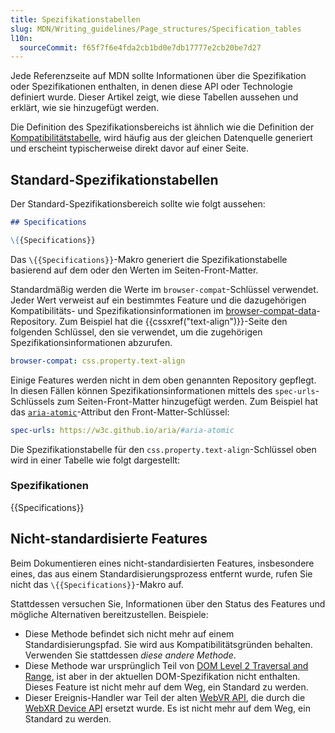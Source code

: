 ```yaml
---
title: Spezifikationstabellen
slug: MDN/Writing_guidelines/Page_structures/Specification_tables
l10n:
  sourceCommit: f65f7f6e4fda2cb1bd0e7db17777e2cb20be7d27
---
```


Jede Referenzseite auf MDN sollte Informationen über die Spezifikation oder Spezifikationen enthalten, in denen diese API oder Technologie definiert wurde. Dieser Artikel zeigt, wie diese Tabellen aussehen und erklärt, wie sie hinzugefügt werden.

Die Definition des Spezifikationsbereichs ist ähnlich wie die Definition der [Kompatibilitätstabelle](/de/docs/MDN/Writing_guidelines/Page_structures/Compatibility_tables), wird häufig aus der gleichen Datenquelle generiert und erscheint typischerweise direkt davor auf einer Seite.

## Standard-Spezifikationstabellen

Der Standard-Spezifikationsbereich sollte wie folgt aussehen:

```md
## Specifications

\{{Specifications}}
```

Das `\{{Specifications}}`-Makro generiert die Spezifikationstabelle basierend auf dem oder den Werten im Seiten-Front-Matter.

Standardmäßig werden die Werte im `browser-compat`-Schlüssel verwendet.
Jeder Wert verweist auf ein bestimmtes Feature und die dazugehörigen Kompatibilitäts- und Spezifikationsinformationen im [browser-compat-data](https://github.com/mdn/browser-compat-data)-Repository.
Zum Beispiel hat die {{cssxref("text-align")}}-Seite den folgenden Schlüssel, den sie verwendet, um die zugehörigen Spezifikationsinformationen abzurufen.

```yaml
browser-compat: css.property.text-align
```

Einige Features werden nicht in dem oben genannten Repository gepflegt.
In diesen Fällen können Spezifikationsinformationen mittels des `spec-urls`-Schlüssels zum Seiten-Front-Matter hinzugefügt werden.
Zum Beispiel hat das [`aria-atomic`](/de/docs/Web/Accessibility/ARIA/Reference/Attributes/aria-atomic)-Attribut den Front-Matter-Schlüssel:

```yaml
spec-urls: https://w3c.github.io/aria/#aria-atomic
```

Die Spezifikationstabelle für den `css.property.text-align`-Schlüssel oben wird in einer Tabelle wie folgt dargestellt:

### Spezifikationen

{{Specifications}}

## Nicht-standardisierte Features

Beim Dokumentieren eines nicht-standardisierten Features, insbesondere eines, das aus einem Standardisierungsprozess entfernt wurde, rufen Sie nicht das `\{{Specifications}}`-Makro auf.

Stattdessen versuchen Sie, Informationen über den Status des Features und mögliche Alternativen bereitzustellen. Beispiele:

- Diese Methode befindet sich nicht mehr auf einem Standardisierungspfad. Sie wird aus Kompatibilitätsgründen behalten. Verwenden Sie stattdessen _diese andere Methode_.
- Diese Methode war ursprünglich Teil von [DOM Level 2 Traversal and Range](https://www.w3.org/TR/DOM-Level-2-Traversal-Range/), ist aber in der aktuellen DOM-Spezifikation nicht enthalten. Dieses Feature ist nicht mehr auf dem Weg, ein Standard zu werden.
- Dieser Ereignis-Handler war Teil der alten [WebVR API](https://immersive-web.github.io/webvr/spec/1.1/), die durch die [WebXR Device API](https://immersive-web.github.io/webxr/) ersetzt wurde. Es ist nicht mehr auf dem Weg, ein Standard zu werden.
